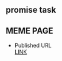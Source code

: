 ## promise task ##   
## MEME PAGE ##      
* Published URL   
 [LINK](https://memepage1.netlify.app/)   
